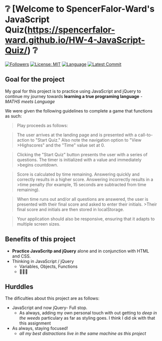 # :grey_question: [Welcome to SpencerFalor-Ward's JavaScript Quiz(https://spencerfalor-ward.github.io/HW-4-JavaScript-Quiz/) :grey_question:

[![Followers](https://img.shields.io/github/followers/SpencerFalor-Ward?style=social)](https://github.com/SpencerFalor-Ward?tab=followers) 
[![License: MIT](https://img.shields.io/badge/License-MIT-yellow.svg)](https://opensource.org/licenses/MIT) 
[![Language](https://img.shields.io/github/languages/top/SpencerFalor-Ward/HW-4-JavaScript-Quiz)](https://github.com/SpencerFalor-Ward/HW-4-JavaScript-Quiz/search?l=javascript) 
[![Latest Commit](https://img.shields.io/github/last-commit/SpencerFalor-Ward/HW-4-JavaScript-Quiz)](https://github.com/SpencerFalor-Ward/HW-4-JavaScript-Quiz/graphs/commit-activity)

## Goal for the project
My goal for this project is to practice using JavaScript and jQuery to continue my journey towards **learning a true programing language** - *MATHS meets Language* 

We were given the following guidelines to complete a game that functions as such:
>Play proceeds as follows:

>The user arrives at the landing page and is presented with a call-to-action to "Start Quiz." Also note the navigation option to "View >Highscores" and the "Time" value set at 0.

>Clicking the "Start Quiz" button presents the user with a series of questions. The timer is initialized with a value and immediately >begins countdown.

>Score is calculated by time remaining. Answering quickly and correctly results in a higher score. Answering incorrectly results in a >time penalty (for example, 15 seconds are subtracted from time remaining).

>When time runs out and/or all questions are answered, the user is presented with their final score and asked to enter their initials. >Their final score and initials are then stored in localStorage.

>Your application should also be responsive, ensuring that it adapts to multiple screen sizes.


## Benefits of this project
- **Practice JavaScritp and jQuery** alone and in conjunction with HTML and CSS.
- Thinking in JavaScript / jQuery
  - Variables, Objects, Functions 
  - :thinking::confounded::triumph:

## Hurddles 
The dificulties about this project are as follows:
- JavaScript and now jQuery- Full stop.
  - As always, adding my own personal touch with out getting to *deep in the weeds* particulary as far as styling goes. I think I did ok with that this assignment
- As always, staying focused!
  - *all my best distractions live in the same machine as this project*

